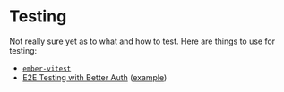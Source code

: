 # Testing

Not really sure yet as to what and how to test. Here are things to use for
testing:

- [`ember-vitest`](https://github.com/NullVoxPopuli/ember-vitest)
- [E2E Testing with Better
  Auth](https://nelsonlai.dev/blog/e2e-testing-with-better-auth) ([example](https://github.com/nelsonlaidev/e2e-testing-with-better-auth))
